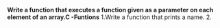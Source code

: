 **Write a function that executes a function given as a parameter on each element of an array.C -Funtions**
1.Write a function that prints a name.
2.
